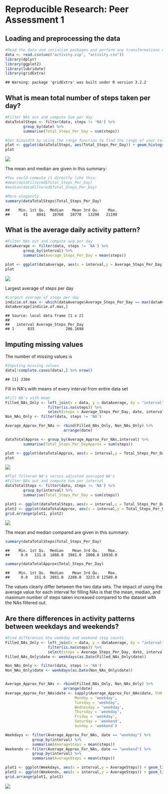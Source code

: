 # Reproducible Research: Peer Assessment 1


## Loading and preprocessing the data


```r
#Read the data and intialize packages and perform any transformations necessary
data <- read.csv(unz("activity.zip", "activity.csv"))
library(dplyr)
library(ggplot2)
library(lubridate)
library(gridExtra)
```

```
## Warning: package 'gridExtra' was built under R version 3.2.2
```

## What is mean total number of steps taken per day?


```r
#Filter NAs out and compute Sum per day
dataTotalSteps <- filter(data, steps != 'NA') %>%
        group_by(date) %>% 
        summarise(Total_Steps_Per_Day = sum(steps))

#Set binwidth by using the range function to find the range of your columns
plot <- ggplot(dataTotalSteps, aes(Total_Steps_Per_Day)) + geom_histogram(binwidth = 21194/30)
plot
```

![](PA1_template_files/figure-html/unnamed-chunk-2-1.png) 

The mean and median are given in this summary:

```r
#You could compute it directly like this:
#mean(dataFiltered$Total_Steps_Per_Day)
#median(dataFiltered$Total_Steps_Per_Day)

#More elegantly
summary(dataTotalSteps$Total_Steps_Per_Day)
```

```
##    Min. 1st Qu.  Median    Mean 3rd Qu.    Max. 
##      41    8841   10760   10770   13290   21190
```

## What is the average daily activity pattern?


```r
#Filter NAs out and compute avg per day
dataAverage <- filter(data, steps != 'NA') %>%
        group_by(interval) %>% 
        summarise(Average_Steps_Per_Day = mean(steps))

plot <- ggplot(dataAverage, aes(x = interval,y = Average_Steps_Per_Day)) + geom_line()
plot
```

![](PA1_template_files/figure-html/unnamed-chunk-4-1.png) 

Largest average of steps per day

```r
#Largest average of steps per day
indicie.of.max <- which(dataAverage$Average_Steps_Per_Day == max(dataAverage$Average_Steps_Per_Day))
dataAverage[indicie.of.max,]
```

```
## Source: local data frame [1 x 2]
## 
##   interval Average_Steps_Per_Day
## 1      835              206.1698
```

## Imputing missing values
The number of missing values is 

```r
#Imputing missing values
data[!complete.cases(data),] %>% nrow()
```

```
## [1] 2304
```
Fill in NA's with means of every interval from entire data set

```r
#Fill NA's with mean
Filled_NAs_Only <- left_join(x = data, y = dataAverage, by = "interval") %>%
                   filter(is.na(steps)) %>%
                   select(steps = Average_Steps_Per_Day, date, interval)
Non_NAs_Only <- filter(data, steps != 'NA')

Average_Approx_For_NAs <- rbind(Filled_NAs_Only, Non_NAs_Only) %>%
                          arrange(date)

dataTotalApprox <- group_by(Average_Approx_For_NAs,interval) %>% 
        summarise(Total_Steps_Per_DayApprox = sum(steps))

plot <- ggplot(dataTotalApprox, aes(x = interval,y = Total_Steps_Per_DayApprox)) + geom_line()
plot
```

![](PA1_template_files/figure-html/unnamed-chunk-7-1.png) 


```r
#Plot filtered NA's versus adjusted averaged NA's
#Filter NAs out and compute Sum per interval
dataTotalSteps <- filter(data, steps != 'NA') %>%
        group_by(interval) %>% 
        summarise(Total_Steps_Per_Day = sum(steps))

plot1 <- ggplot(dataTotalSteps, aes(x = interval,y = Total_Steps_Per_Day)) + geom_line()
plot2 <- ggplot(dataTotalApprox, aes(x = interval,y = Total_Steps_Per_DayApprox)) + geom_line()
grid.arrange(plot1, plot2)
```

![](PA1_template_files/figure-html/unnamed-chunk-8-1.png) 

The mean and median compared are given in this summary:

```r
summary(dataTotalSteps$Total_Steps_Per_Day)
```

```
##    Min. 1st Qu.  Median    Mean 3rd Qu.    Max. 
##     0.0   131.8  1808.0  1981.0  2800.0 10930.0
```

```r
summary(dataTotalApprox$Total_Steps_Per_Day)
```

```
##    Min. 1st Qu.  Median    Mean 3rd Qu.    Max. 
##     0.0   151.6  2081.0  2280.0  3223.0 12580.0
```

The values clearly differ between the two data sets. The impact of using the average value for each interval for filling NAs is that the mean, median, and maximum number of steps taken increased compared to the dataset with the NAs filtered out.

## Are there differences in activity patterns between weekdays and weekends?


```r
#Find differences btw weekday and weekend step counts
Filled_NAs_Only <- left_join(x = data, y = dataAverage, by = "interval") %>%
                   filter(is.na(steps)) %>%
                   select(steps = Average_Steps_Per_Day, date, interval)
Filled_NAs_Only$date <- weekdays(as.Date(Filled_NAs_Only$date)) 

Non_NAs_Only <- filter(data, steps != 'NA')
Non_NAs_Only$date <- weekdays(as.Date(Non_NAs_Only$date)) 


Average_Approx_For_NAs <- rbind(Filled_NAs_Only, Non_NAs_Only) %>%
                          arrange(date)
Average_Approx_For_NAs$date <- sapply(Average_Approx_For_NAs$date, FUN = switch,
                               Monday = 'weekday',
                               Tuesday = 'weekday',
                               Wednesday = 'weekday',
                               Thursday = 'weekday',
                               Friday = 'weekday',
                               Saturday = 'weekend',
                               Sunday = 'weekend') 

Weekdays <- filter(Average_Approx_For_NAs, date == "weekday") %>%
            group_by(interval) %>%
            summarise(AverageSteps = mean(steps))
Weekends <- filter(Average_Approx_For_NAs, date == "weekend") %>%
            group_by(interval) %>%
            summarise(AverageSteps = mean(steps))

plot1 <- ggplot(Weekdays, aes(x = interval,y = AverageSteps)) + geom_line() + ggtitle("Weekdays")
plot2 <- ggplot(Weekends, aes(x = interval,y = AverageSteps)) + geom_line() + ggtitle("weekend")
grid.arrange(plot1, plot2)
```

![](PA1_template_files/figure-html/unnamed-chunk-10-1.png) 



